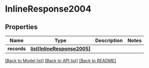 # InlineResponse2004

## Properties
Name | Type | Description | Notes
------------ | ------------- | ------------- | -------------
**records** | [**list[InlineResponse2005]**](InlineResponse2005.md) |  | 

[[Back to Model list]](../README.md#documentation-for-models) [[Back to API list]](../README.md#documentation-for-api-endpoints) [[Back to README]](../README.md)


